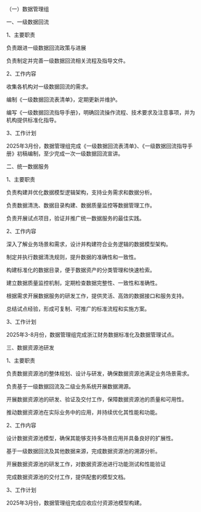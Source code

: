 （一）数据管理组

一、一级数据回流

1、主要职责

负责跟进一级数据回流政策与进展

负责制定并完善一级数据回流相关流程及指导文件。

2、工作内容

收集各机构对一级数据回流的需求。

编制《一级数据回流表清单》，定期更新并维护。

编写《一级数据回流指导手册》，明确回流操作流程、技术要求及注意事项，并为机构提供标准化指导。

3、工作计划

2025年3月份，数据管理组完成《一级数据回流表清单》、《一级数据回流指导手册》初稿编制，至少完成一次一级数据回流宣讲。

  

二、统一数据服务

1、主要职责

负责构建并优化数据模型逻辑架构，支持业务需求和数据分析。

负责数据清洗、数据目录构建、数据质量监控等数据管理工作。

负责开展试点项目，验证并推广统一数据服务的最佳实践。

2、工作内容

深入了解业务场景和需求，设计并构建符合业务逻辑的数据模型架构。

制定并执行数据清洗规则，提升数据的准确性和一致性。

构建标准化的数据目录，便于数据资产的分类管理和快速检索。

建立数据质量监控机制，定期检查数据完整性、一致性和准确性。

根据需求开展数据服务的研发工作，提供灵活、高效的数据接口和服务支持。

总结试点经验，形成可复制、可推广的标准流程和实施方案。

3、工作计划

2025年3-8月份，数据管理组完成浙江财务数据标准化及数据管理试点。

  

三、数据资源池研发

1、主要职责

负责数据资源池的整体规划、设计与研发，确保数据资源池满足业务场景需求。

负责基于一级数据回流及二级业务系统开展数据溯源。

开展数据资源池的研发、验证及交付工作，保障数据资源池的质量和可用性。

推动数据资源池在实际业务中的应用，并持续优化其性能和功能。

2、工作内容

设计数据资源池模型，确保其能够支持多场景应用并具备良好的扩展性。

基于一级数据回流及其他数据来源，完成数据资源池的溯源分析。

开展数据资源池的研发工作，对数据资源池进行功能测试和性能验证

完成数据资源池的交付工作，提供配套的模型文档。

3、工作计划

2025年3月份，数据管理组完成应收应付资源池模型构建。